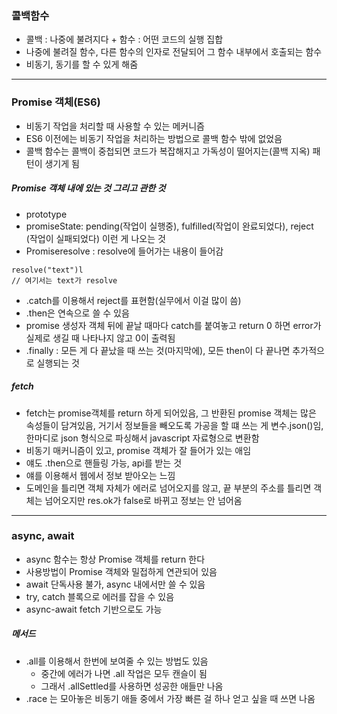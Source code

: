 ### 콜백함수

- 콜백 : 나중에 불려지다 + 함수 : 어떤 코드의 실행 집합
- 나중에 불려질 함수, 다른 함수의 인자로 전달되어 그 함수 내부에서 호출되는 함수
- 비동기, 동기를 할 수 있게 해줌

---

### Promise 객체(ES6)

- 비동기 작업을 처리할 때 사용할 수 있는 메커니즘
- ES6 이전에는 비동기 작업을 처리하는 방법으로 콜백 함수 밖에 없었음
- 콜백 함수는 콜백이 중첩되면 코드가 복잡해지고 가독성이 떨어지는(콜백 지옥) 패턴이 생기게 됨

##### Promise 객체 내에 있는 것 그리고 관한 것

- prototype
- promiseState: pending(작업이 실행중), fulfilled(작업이 완료되었다), reject (작업이 실패되었다) 이런 게 나오는 것
- Promiseresolve : resolve에 들어가는 내용이 들어감

```
resolve("text")l
// 여기서는 text가 resolve
```

- .catch를 이용해서 reject를 표현함(실무에서 이걸 많이 씀)
- .then은 연속으로 쓸 수 있음
- promise 생성자 객체 뒤에 끝날 때마다 catch를 붙여놓고 return 0 하면 error가 실제로 생길 때 나타나지 않고 0이 출력됨
- .finally : 모든 게 다 끝났을 때 쓰는 것(마지막에), 모든 then이 다 끝나면 추가적으로 실행되는 것

##### fetch

- fetch는 promise객체를 return 하게 되어있음, 그 반환된 promise 객체는 많은 속성들이 담겨있음, 거기서 정보들을 빼오도록 가공을 할 떄 쓰는 게 변수.json()임, 한마디로 json 형식으로 파싱해서 javascript 자료형으로 변환함
- 비동기 매커니즘이 있고, promise 객체가 잘 들어가 있는 애임
- 얘도 .then으로 핸들링 가능, api를 받는 것
- 얘를 이용해서 웹에서 정보 받아오는 느낌
- 도메인을 틀리면 객체 자체가 에러로 넘어오지를 않고, 끝 부분의 주소를 틀리면 객체는 넘어오지만 res.ok가 false로 바뀌고 정보는 안 넘어옴

---

### async, await

- async 함수는 항상 Promise 객체를 return 한다
- 사용방법이 Promise 객체와 밀접하게 연관되어 있음
- await 단독사용 불가, async 내에서만 쓸 수 있음
- try, catch 블록으로 에러를 잡을 수 있음
- async-await fetch 기반으로도 가능

##### 메서드

- .all를 이용해서 한번에 보여줄 수 있는 방법도 있음
  - 중간에 에러가 나면 .all 작업은 모두 캔슬이 됨
  - 그래서 .allSettled를 사용하면 성공한 애들만 나옴
- .race 는 모아놓은 비동기 애들 중에서 가장 빠른 걸 하나 얻고 싶을 때 쓰면 나옴
